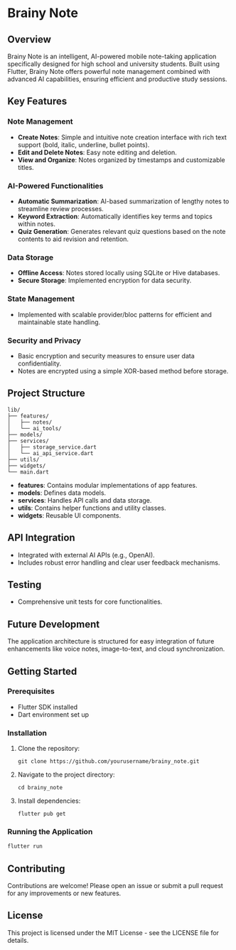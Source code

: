 # Brainy Note

## Overview

Brainy Note is an intelligent, AI-powered mobile note-taking application specifically designed for high school and university students. Built using Flutter, Brainy Note offers powerful note management combined with advanced AI capabilities, ensuring efficient and productive study sessions.

## Key Features

### Note Management

* **Create Notes**: Simple and intuitive note creation interface with rich text support (bold, italic, underline, bullet points).
* **Edit and Delete Notes**: Easy note editing and deletion.
* **View and Organize**: Notes organized by timestamps and customizable titles.

### AI-Powered Functionalities

* **Automatic Summarization**: AI-based summarization of lengthy notes to streamline review processes.
* **Keyword Extraction**: Automatically identifies key terms and topics within notes.
* **Quiz Generation**: Generates relevant quiz questions based on the note contents to aid revision and retention.

### Data Storage

* **Offline Access**: Notes stored locally using SQLite or Hive databases.
* **Secure Storage**: Implemented encryption for data security.

### State Management

* Implemented with scalable provider/bloc patterns for efficient and maintainable state handling.

### Security and Privacy

* Basic encryption and security measures to ensure user data confidentiality.
* Notes are encrypted using a simple XOR-based method before storage.

## Project Structure

```
lib/
├── features/
│   ├── notes/
│   └── ai_tools/
├── models/
├── services/
│   ├── storage_service.dart
│   └── ai_api_service.dart
├── utils/
├── widgets/
└── main.dart
```

* **features**: Contains modular implementations of app features.
* **models**: Defines data models.
* **services**: Handles API calls and data storage.
* **utils**: Contains helper functions and utility classes.
* **widgets**: Reusable UI components.

## API Integration

* Integrated with external AI APIs (e.g., OpenAI).
* Includes robust error handling and clear user feedback mechanisms.

## Testing

* Comprehensive unit tests for core functionalities.

## Future Development

The application architecture is structured for easy integration of future enhancements like voice notes, image-to-text, and cloud synchronization.

## Getting Started

### Prerequisites

* Flutter SDK installed
* Dart environment set up

### Installation

1. Clone the repository:

   ```
   git clone https://github.com/yourusername/brainy_note.git
   ```

2. Navigate to the project directory:

   ```
   cd brainy_note
   ```

3. Install dependencies:

   ```
   flutter pub get
   ```

### Running the Application

```sh
flutter run
```

## Contributing

Contributions are welcome! Please open an issue or submit a pull request for any improvements or new features.

## License

This project is licensed under the MIT License - see the LICENSE file for details.
